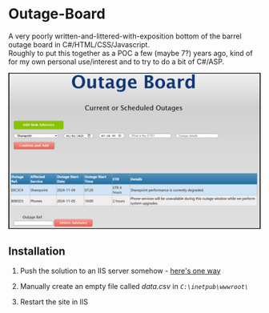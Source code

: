 # Outage-Board
A very poorly written-and-littered-with-exposition bottom of the barrel outage board in C#/HTML/CSS/Javascript.  
Roughly to put this together as a POC a few (maybe 7?) years ago, kind of for my own personal use/interest and to try to do a bit of C#/ASP.

![Screenshot](/assets/images/screenshot.png "fisher price outageboard")

## Installation
1) Push the solution to an IIS server somehow - [here's one way ](https://learn.microsoft.com/en-us/aspnet/web-forms/overview/deployment/visual-studio-web-deployment/deploying-to-iis)

2) Manually create an empty file called *data.csv* in *`C:\inetpub\wwwroot\`*

3) Restart the site in IIS
